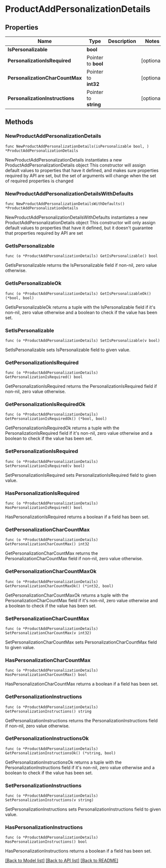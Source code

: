 # ProductAddPersonalizationDetails

## Properties

Name | Type | Description | Notes
------------ | ------------- | ------------- | -------------
**IsPersonalizable** | **bool** |  | 
**PersonalizationIsRequired** | Pointer to **bool** |  | [optional] 
**PersonalizationCharCountMax** | Pointer to **int32** |  | [optional] 
**PersonalizationInstructions** | Pointer to **string** |  | [optional] 

## Methods

### NewProductAddPersonalizationDetails

`func NewProductAddPersonalizationDetails(isPersonalizable bool, ) *ProductAddPersonalizationDetails`

NewProductAddPersonalizationDetails instantiates a new ProductAddPersonalizationDetails object
This constructor will assign default values to properties that have it defined,
and makes sure properties required by API are set, but the set of arguments
will change when the set of required properties is changed

### NewProductAddPersonalizationDetailsWithDefaults

`func NewProductAddPersonalizationDetailsWithDefaults() *ProductAddPersonalizationDetails`

NewProductAddPersonalizationDetailsWithDefaults instantiates a new ProductAddPersonalizationDetails object
This constructor will only assign default values to properties that have it defined,
but it doesn't guarantee that properties required by API are set

### GetIsPersonalizable

`func (o *ProductAddPersonalizationDetails) GetIsPersonalizable() bool`

GetIsPersonalizable returns the IsPersonalizable field if non-nil, zero value otherwise.

### GetIsPersonalizableOk

`func (o *ProductAddPersonalizationDetails) GetIsPersonalizableOk() (*bool, bool)`

GetIsPersonalizableOk returns a tuple with the IsPersonalizable field if it's non-nil, zero value otherwise
and a boolean to check if the value has been set.

### SetIsPersonalizable

`func (o *ProductAddPersonalizationDetails) SetIsPersonalizable(v bool)`

SetIsPersonalizable sets IsPersonalizable field to given value.


### GetPersonalizationIsRequired

`func (o *ProductAddPersonalizationDetails) GetPersonalizationIsRequired() bool`

GetPersonalizationIsRequired returns the PersonalizationIsRequired field if non-nil, zero value otherwise.

### GetPersonalizationIsRequiredOk

`func (o *ProductAddPersonalizationDetails) GetPersonalizationIsRequiredOk() (*bool, bool)`

GetPersonalizationIsRequiredOk returns a tuple with the PersonalizationIsRequired field if it's non-nil, zero value otherwise
and a boolean to check if the value has been set.

### SetPersonalizationIsRequired

`func (o *ProductAddPersonalizationDetails) SetPersonalizationIsRequired(v bool)`

SetPersonalizationIsRequired sets PersonalizationIsRequired field to given value.

### HasPersonalizationIsRequired

`func (o *ProductAddPersonalizationDetails) HasPersonalizationIsRequired() bool`

HasPersonalizationIsRequired returns a boolean if a field has been set.

### GetPersonalizationCharCountMax

`func (o *ProductAddPersonalizationDetails) GetPersonalizationCharCountMax() int32`

GetPersonalizationCharCountMax returns the PersonalizationCharCountMax field if non-nil, zero value otherwise.

### GetPersonalizationCharCountMaxOk

`func (o *ProductAddPersonalizationDetails) GetPersonalizationCharCountMaxOk() (*int32, bool)`

GetPersonalizationCharCountMaxOk returns a tuple with the PersonalizationCharCountMax field if it's non-nil, zero value otherwise
and a boolean to check if the value has been set.

### SetPersonalizationCharCountMax

`func (o *ProductAddPersonalizationDetails) SetPersonalizationCharCountMax(v int32)`

SetPersonalizationCharCountMax sets PersonalizationCharCountMax field to given value.

### HasPersonalizationCharCountMax

`func (o *ProductAddPersonalizationDetails) HasPersonalizationCharCountMax() bool`

HasPersonalizationCharCountMax returns a boolean if a field has been set.

### GetPersonalizationInstructions

`func (o *ProductAddPersonalizationDetails) GetPersonalizationInstructions() string`

GetPersonalizationInstructions returns the PersonalizationInstructions field if non-nil, zero value otherwise.

### GetPersonalizationInstructionsOk

`func (o *ProductAddPersonalizationDetails) GetPersonalizationInstructionsOk() (*string, bool)`

GetPersonalizationInstructionsOk returns a tuple with the PersonalizationInstructions field if it's non-nil, zero value otherwise
and a boolean to check if the value has been set.

### SetPersonalizationInstructions

`func (o *ProductAddPersonalizationDetails) SetPersonalizationInstructions(v string)`

SetPersonalizationInstructions sets PersonalizationInstructions field to given value.

### HasPersonalizationInstructions

`func (o *ProductAddPersonalizationDetails) HasPersonalizationInstructions() bool`

HasPersonalizationInstructions returns a boolean if a field has been set.


[[Back to Model list]](../README.md#documentation-for-models) [[Back to API list]](../README.md#documentation-for-api-endpoints) [[Back to README]](../README.md)



